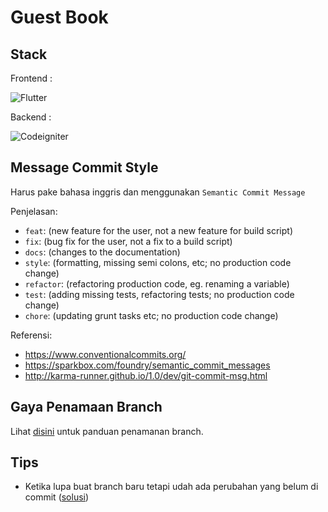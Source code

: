 # Guest Book

## Stack

Frontend :

![Flutter](https://img.icons8.com/color/96/null/flutter.png)

Backend :

![Codeigniter](https://img.icons8.com/external-tal-revivo-color-tal-revivo/64/000000/external-codeigniter-is-an-open-source-software-rapid-development-web-framework-logo-color-tal-revivo.png)

## Message Commit Style

Harus pake bahasa inggris dan menggunakan `Semantic Commit Message`

Penjelasan:

- `feat`: (new feature for the user, not a new feature for build script)
- `fix`: (bug fix for the user, not a fix to a build script)
- `docs`: (changes to the documentation)
- `style`: (formatting, missing semi colons, etc; no production code change)
- `refactor`: (refactoring production code, eg. renaming a variable)
- `test`: (adding missing tests, refactoring tests; no production code change)
- `chore`: (updating grunt tasks etc; no production code change)

Referensi:

- <https://www.conventionalcommits.org/>
- <https://sparkbox.com/foundry/semantic_commit_messages>
- <http://karma-runner.github.io/1.0/dev/git-commit-msg.html>

## Gaya Penamaan Branch

Lihat [disini](https://hackernoon.com/git-branch-naming-convention-7-best-practices-to-follow-1c2l33g2) untuk panduan penamanan branch.

## Tips

- Ketika lupa buat branch baru tetapi udah ada perubahan yang belum di commit ([solusi](https://stackoverflow.com/a/2569513/16478205))
